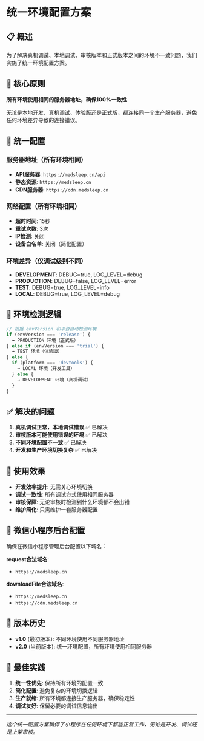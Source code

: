# 统一环境配置方案

## 📋 概述

为了解决真机调试、本地调试、审核版本和正式版本之间的环境不一致问题，我们实施了统一环境配置方案。

## 🎯 核心原则

**所有环境使用相同的服务器地址，确保100%一致性**

无论是本地开发、真机调试、体验版还是正式版，都连接同一个生产服务器，避免任何环境差异导致的连接错误。

## 🔧 统一配置

### 服务器地址（所有环境相同）
- **API服务器**: `https://medsleep.cn/api`
- **静态资源**: `https://medsleep.cn`
- **CDN服务器**: `https://cdn.medsleep.cn`

### 网络配置（所有环境相同）
- **超时时间**: 15秒
- **重试次数**: 3次
- **IP检测**: 关闭
- **设备白名单**: 关闭（简化配置）

### 环境差异（仅调试级别不同）
- **DEVELOPMENT**: DEBUG=true, LOG_LEVEL=debug
- **PRODUCTION**: DEBUG=false, LOG_LEVEL=error  
- **TEST**: DEBUG=true, LOG_LEVEL=info
- **LOCAL**: DEBUG=true, LOG_LEVEL=debug

## 🚀 环境检测逻辑

```javascript
// 根据 envVersion 和平台自动检测环境
if (envVersion === 'release') {
  → PRODUCTION 环境（正式版）
} else if (envVersion === 'trial') {
  → TEST 环境（体验版）
} else {
  if (platform === 'devtools') {
    → LOCAL 环境（开发工具）
  } else {
    → DEVELOPMENT 环境（真机调试）
  }
}
```

## ✅ 解决的问题

1. **真机调试正常，本地调试错误** ✅ 已解决
2. **审核版本可能使用错误的环境** ✅ 已解决
3. **不同环境配置不一致** ✅ 已解决
4. **开发和生产环境切换复杂** ✅ 已解决

## 🎉 使用效果

- **开发效率提升**: 无需关心环境切换
- **调试一致性**: 所有调试方式使用相同服务器
- **审核保障**: 无论审核时检测到什么环境都不会出错
- **维护简化**: 只需维护一套服务器配置

## 📝 微信小程序后台配置

确保在微信小程序管理后台配置以下域名：

**request合法域名**:
- `https://medsleep.cn`

**downloadFile合法域名**:
- `https://medsleep.cn`
- `https://cdn.medsleep.cn`

## 🔄 版本历史

- **v1.0** (最初版本): 不同环境使用不同服务器地址
- **v2.0** (当前版本): 统一环境配置，所有环境使用相同服务器

## 🎯 最佳实践

1. **统一性优先**: 保持所有环境的配置一致
2. **简化配置**: 避免复杂的环境切换逻辑
3. **生产就绪**: 所有环境都连接生产服务器，确保稳定性
4. **调试友好**: 保留必要的调试信息输出

---

*这个统一配置方案确保了小程序在任何环境下都能正常工作，无论是开发、调试还是上架审核。*
